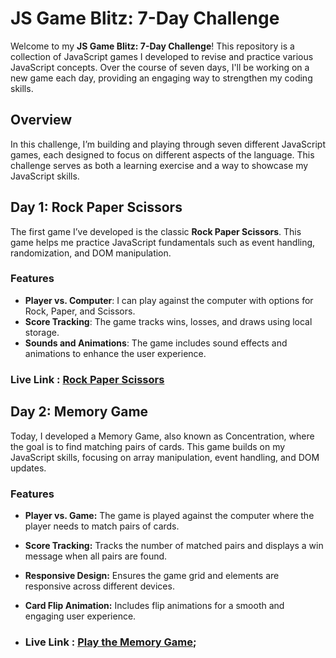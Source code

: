 # JS Game Blitz: 7-Day Challenge

Welcome to my **JS Game Blitz: 7-Day Challenge**! This repository is a collection of JavaScript games I developed to revise and practice various JavaScript concepts. Over the course of seven days, I'll be working on a new game each day, providing an engaging way to strengthen my coding skills.

## Overview

In this challenge, I’m building and playing through seven different JavaScript games, each designed to focus on different aspects of the language. This challenge serves as both a learning exercise and a way to showcase my JavaScript skills.

## Day 1: Rock Paper Scissors 

The first game I’ve developed is the classic **Rock Paper Scissors**. This game helps me practice JavaScript fundamentals such as event handling, randomization, and DOM manipulation.

### Features

- **Player vs. Computer**: I can play against the computer with options for Rock, Paper, and Scissors.
- **Score Tracking**: The game tracks wins, losses, and draws using local storage.
- **Sounds and Animations**: The game includes sound effects and animations to enhance the user experience.

### Live Link : [Rock Paper Scissors](https://js-blitz-rock-paper-scissors.netlify.app/)

## Day 2: Memory Game

Today, I developed a Memory Game, also known as Concentration, where the goal is to find matching pairs of cards. This game builds on my JavaScript skills, focusing on array manipulation, event handling, and DOM updates.

### Features
- **Player vs. Game:** The game is played against the computer where the player needs to match pairs of cards.
- **Score Tracking:** Tracks the number of matched pairs and displays a win message when all pairs are found.
- **Responsive Design:** Ensures the game grid and elements are responsive across different devices.
- **Card Flip Animation:** Includes flip animations for a smooth and engaging user experience.

- ### Live Link : [Play the Memory Game](https://js-blitz-memory-game.netlify.app/);

